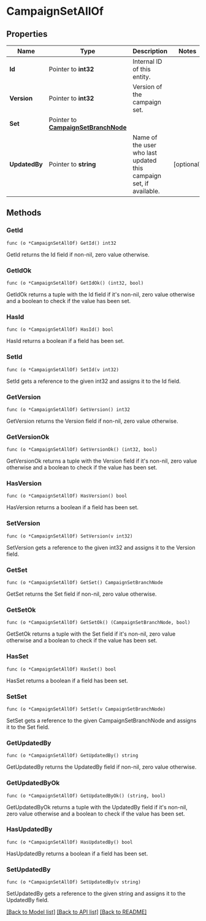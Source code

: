 # CampaignSetAllOf

## Properties

Name | Type | Description | Notes
------------ | ------------- | ------------- | -------------
**Id** | Pointer to **int32** | Internal ID of this entity. | 
**Version** | Pointer to **int32** | Version of the campaign set. | 
**Set** | Pointer to [**CampaignSetBranchNode**](CampaignSetBranchNode.md) |  | 
**UpdatedBy** | Pointer to **string** | Name of the user who last updated this campaign set, if available. | [optional] 

## Methods

### GetId

`func (o *CampaignSetAllOf) GetId() int32`

GetId returns the Id field if non-nil, zero value otherwise.

### GetIdOk

`func (o *CampaignSetAllOf) GetIdOk() (int32, bool)`

GetIdOk returns a tuple with the Id field if it's non-nil, zero value otherwise
and a boolean to check if the value has been set.

### HasId

`func (o *CampaignSetAllOf) HasId() bool`

HasId returns a boolean if a field has been set.

### SetId

`func (o *CampaignSetAllOf) SetId(v int32)`

SetId gets a reference to the given int32 and assigns it to the Id field.

### GetVersion

`func (o *CampaignSetAllOf) GetVersion() int32`

GetVersion returns the Version field if non-nil, zero value otherwise.

### GetVersionOk

`func (o *CampaignSetAllOf) GetVersionOk() (int32, bool)`

GetVersionOk returns a tuple with the Version field if it's non-nil, zero value otherwise
and a boolean to check if the value has been set.

### HasVersion

`func (o *CampaignSetAllOf) HasVersion() bool`

HasVersion returns a boolean if a field has been set.

### SetVersion

`func (o *CampaignSetAllOf) SetVersion(v int32)`

SetVersion gets a reference to the given int32 and assigns it to the Version field.

### GetSet

`func (o *CampaignSetAllOf) GetSet() CampaignSetBranchNode`

GetSet returns the Set field if non-nil, zero value otherwise.

### GetSetOk

`func (o *CampaignSetAllOf) GetSetOk() (CampaignSetBranchNode, bool)`

GetSetOk returns a tuple with the Set field if it's non-nil, zero value otherwise
and a boolean to check if the value has been set.

### HasSet

`func (o *CampaignSetAllOf) HasSet() bool`

HasSet returns a boolean if a field has been set.

### SetSet

`func (o *CampaignSetAllOf) SetSet(v CampaignSetBranchNode)`

SetSet gets a reference to the given CampaignSetBranchNode and assigns it to the Set field.

### GetUpdatedBy

`func (o *CampaignSetAllOf) GetUpdatedBy() string`

GetUpdatedBy returns the UpdatedBy field if non-nil, zero value otherwise.

### GetUpdatedByOk

`func (o *CampaignSetAllOf) GetUpdatedByOk() (string, bool)`

GetUpdatedByOk returns a tuple with the UpdatedBy field if it's non-nil, zero value otherwise
and a boolean to check if the value has been set.

### HasUpdatedBy

`func (o *CampaignSetAllOf) HasUpdatedBy() bool`

HasUpdatedBy returns a boolean if a field has been set.

### SetUpdatedBy

`func (o *CampaignSetAllOf) SetUpdatedBy(v string)`

SetUpdatedBy gets a reference to the given string and assigns it to the UpdatedBy field.


[[Back to Model list]](../README.md#documentation-for-models) [[Back to API list]](../README.md#documentation-for-api-endpoints) [[Back to README]](../README.md)


